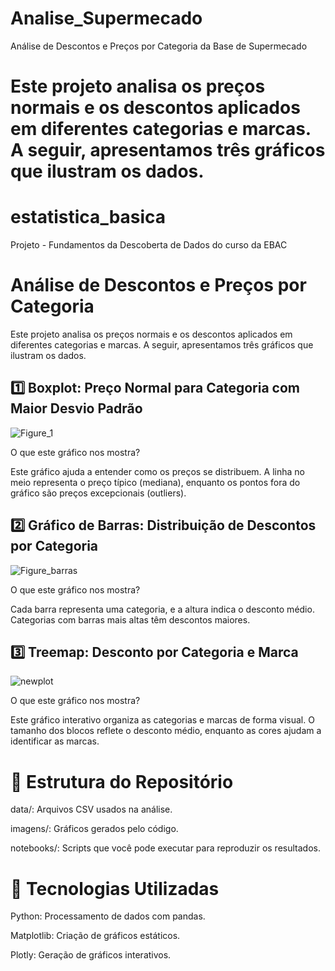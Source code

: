 # Analise_Supermecado
Análise de Descontos e Preços por Categoria da Base de Supermecado

# Este projeto analisa os preços normais e os descontos aplicados em diferentes categorias e marcas. A seguir, apresentamos três gráficos que ilustram os dados.

# estatistica_basica
Projeto - Fundamentos da Descoberta de Dados do curso da EBAC

# Análise de Descontos e Preços por Categoria
Este projeto analisa os preços normais e os descontos aplicados em diferentes categorias e marcas. A seguir, apresentamos três gráficos que ilustram os dados.

## 1️⃣ Boxplot: Preço Normal para Categoria com Maior Desvio Padrão

![Figure_1](https://github.com/user-attachments/assets/18c5eef2-2ea4-487a-a3e3-60227212fae7)

O que este gráfico nos mostra?

Este gráfico ajuda a entender como os preços se distribuem. A linha no meio representa o preço típico (mediana), enquanto os pontos fora do gráfico são preços excepcionais (outliers).

## 2️⃣ Gráfico de Barras: Distribuição de Descontos por Categoria

![Figure_barras](https://github.com/user-attachments/assets/8c81c016-5aca-4bc0-a961-122dc6a308af)

O que este gráfico nos mostra?

Cada barra representa uma categoria, e a altura indica o desconto médio. Categorias com barras mais altas têm descontos maiores.

## 3️⃣ Treemap: Desconto por Categoria e Marca

![newplot](https://github.com/user-attachments/assets/2d0174a6-c420-4215-bfb9-bec677d0d41c)

O que este gráfico nos mostra?

 Este gráfico interativo organiza as categorias e marcas de forma visual. O tamanho dos blocos reflete o desconto médio, enquanto as cores ajudam a identificar as marcas.
 
# 📂 Estrutura do Repositório

data/: Arquivos CSV usados na análise.

imagens/: Gráficos gerados pelo código.

notebooks/: Scripts que você pode executar para reproduzir os resultados.

# 🔧 Tecnologias Utilizadas

Python: Processamento de dados com pandas.

Matplotlib: Criação de gráficos estáticos.

Plotly: Geração de gráficos interativos.
